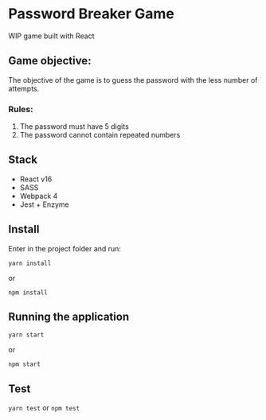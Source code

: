 # Password Breaker Game
WIP game built with React

## Game objective:
The objective of the game is to guess the password with the less number of attempts.

### Rules:
1) The password must have 5 digits
2) The password cannot contain repeated numbers

## Stack
- React v16
- SASS
- Webpack 4
- Jest + Enzyme

## Install
Enter in the project folder and run:

`yarn install`

or 

`npm install`

## Running the application

`yarn start`

or 

`npm start`

## Test

`yarn test` or `npm test`
